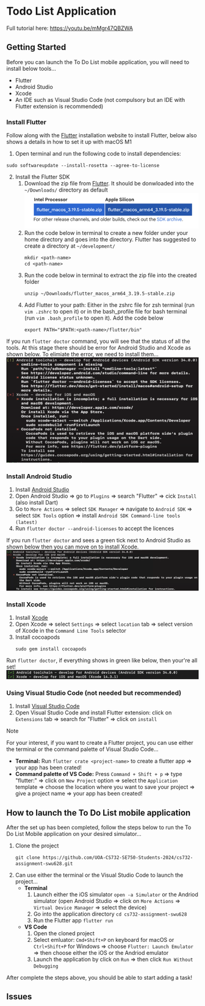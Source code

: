 # Todo List Application
Full tutorial here: https://youtu.be/mMgr47QBZWA


## Getting Started
Before you can launch the To Do List mobile application, you will need to install below tools...
* Flutter
* Android Studio
* Xcode
* An IDE such as Visual Studio Code (not compulsory but an IDE with Flutter extension is recommended)

### Install Flutter
Follow along with the [Flutter](https://docs.flutter.dev/get-started/install) installation website to install Flutter, below also shows a details in how to set it up with macOS M1

1. Open terminal and run the following code to install dependencies: 
```
sudo softwareupdate --install-rosetta --agree-to-license
```
2. Install the Flutter SDK
    1. Download the zip file from [Flutter](https://docs.flutter.dev/get-started/install/macos/mobile-ios?tab=download). It should be donwloaded into the `~/Downloads/` directory as default
    ![Flutter SDK zip file](readme_images/flutter_sdk.png)
    2. Run the code below in terminal to create a new folder under your home directory and goes into the directory. Flutter has suggested to create a directory at `~/development/`
        ```
        mkdir <path-name>
        cd <path-name>
        ```
    3. Run the code below in terminal to extract the zip file into the created folder
        ```
        unzip ~/Downloads/flutter_macos_arm64_3.19.5-stable.zip
        ```
    4. Add Flutter to your path: Either in the zshrc file for zsh terminal (run `vim .zshrc` to open it) or in the bash_profile file for bash terminal (run `vim .bash_profile` to open it). Add the code below
        ```
        export PATH="$PATH:<path-name>/flutter/bin"
        ```

If you run `flutter doctor` command, you will see that the status of all the tools. At this stage there should be error for Android Studio and Xcode as shown below. To elimiate the error, we need to install them...
![Errors](readme_images/errors.png)

### Install Android Studio
1. Install [Android Studio](https://developer.android.com/studio)
2. Open Android Studio => go to `Plugins` => search "Flutter" => cick `Install` (also install Dart) 
3. Go to `More Actions` => select `SDK Manager` => navigate to `Android SDK` => select `SDK Tools` option => install `Android SDK Command-line tools (latest)`
4. Run `flutter doctor --android-licenses` to accept the licences

If you run `flutter doctor` and sees a green tick next to Android Studio as shown below then you can move on to install Xcode.
![No Android Studio error](readme_images/no_androidstudio_error.png)


### Install Xcode
1. Install [Xcode](https://developer.apple.com/xcode/resources/)
2. Open Xcode => select `Settings` => select `location` tab => select version of Xcode in the `Command Line Tools` selector
3. Install cocoapods 
    ```
    sudo gem install cocoapods
    ```
Run `flutter doctor`, if everything shows in green like below, then your're all set!
![No error](readme_images/no_error.png)

### Using Visual Studio Code (not needed but recommended)
1. Install [Visual Studio Code](https://code.visualstudio.com/download)
2. Open Visual Studio Code and install Flutter extension: click on `Extensions` tab => search for "Flutter" => click on `install`
> [!NOTE]
> For your interest, if you want to create a Flutter project, you can use either the terminal or the command palette of Visual Studio Code...
> * **Terminal:** Run `flutter crate <project-name>` to create a flutter app => your app has been crated!
> * **Command palette of VS Code:** Press `Command + Shift + p` => type "flutter:" => click on `New Project` option => select the `Application` template => choose the location where you want to save your project => give a project name => your app has been created!


## How to launch the To Do List mobile application
After the set up has been completed, follow the steps below to run the To Do List Mobile application on your desired simulator...
1. Clone the project
    ```
    git clone https://github.com/UOA-CS732-SE750-Students-2024/cs732-assignment-swu628.git
    ```
2. Can use either the terminal or the Visual Studio Code to launch the project...
    * **Terminal**
        1. Launch either the iOS simulator `open -a Simulator` or the Andriod simulator (open Android Studio => click on `More Actions` => `Virtual Device Manager` => select the device)
        2. Go into the application directory `cd cs732-assignment-swu628`
        3. Run the Flutter app `flutter run`
    * **VS Code**
        1. Open the cloned project
        2. Select emluator: `Cmd+Shift+P` on keyboard for macOS or `Ctrl+Shift+P` for Windows => choose `Flutter: Launch Emulator` => then choose either the iOS or the Andriod emulator
        3. Launch the application by click on `Run` => then click `Run Without Debugging`

After complete the steps above, you should be able to start adding a task!


## Issues

